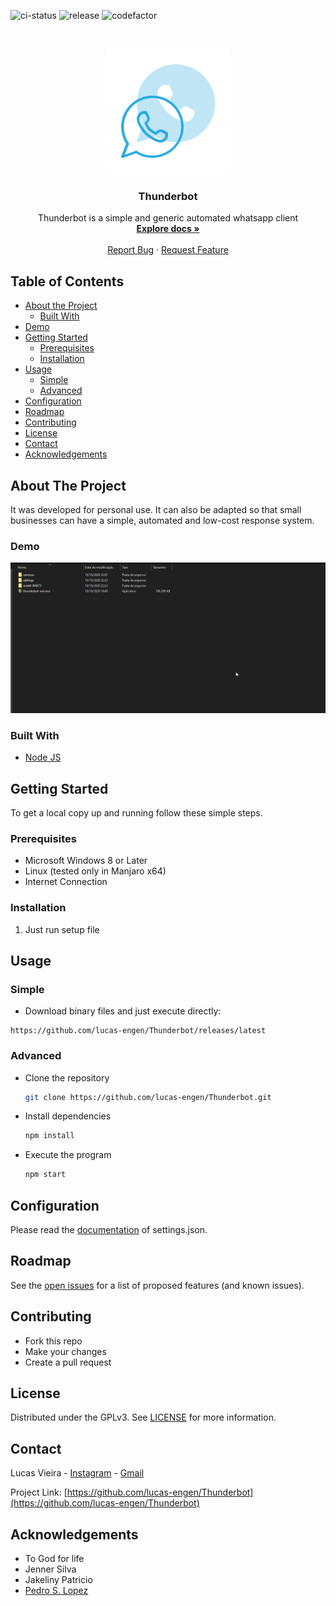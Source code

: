 [Codefactor]: https://www.codefactor.io/repository/github/lucas-engen/thunderbot/badge?s=aa5850e2172e4d9479a3243a7d881bc2b66774b7
[nodeci-status]: https://github.com/lucas-engen/Thunderbot/workflows/Node.js%20CI/badge.svg
[release-ver]: https://img.shields.io/github/v/release/lucas-engen/thunderbot?color=blue

![ci-status][nodeci-status]
![release][release-ver]
![codefactor][Codefactor]

<!-- PROJECT LOGO -->
<br />
<p align="center">
  <a href="https://github.com/lucas-engen/Thunderbot">
    <img src="images/thunderbot_512_png.png" alt="Logo" width="200" height="200">
  </a>

  <h3 align="center">Thunderbot</h3>

  <p align="center">
    Thunderbot is a simple and generic automated whatsapp client
    <br />
    <a href="https://github.com/lucas-engen/Thunderbot"><strong>Explore docs »</strong></a>
    <br />
    <br />
    <a href="https://github.com/lucas-engen/Thunderbot">Report Bug</a>
    ·
    <a href="https://github.com/lucas-engen/Thunderbot">Request Feature</a>
  </p>
</p>



<!-- TABLE OF CONTENTS -->
## Table of Contents

* [About the Project](#about-the-project)
  * [Built With](#built-with)
* [Demo](#demo)
* [Getting Started](#getting-started)
  * [Prerequisites](#prerequisites)
  * [Installation](#installation)
* [Usage](#usage)
  * [Simple](#simple)
  * [Advanced](#advanced)
* [Configuration](#configuration)
* [Roadmap](#roadmap)
* [Contributing](#contributing)
* [License](#license)
* [Contact](#contact)
* [Acknowledgements](#acknowledgements)



<!-- ABOUT THE PROJECT -->
## About The Project

It was developed for personal use. It can also be adapted so that small businesses can have a simple, automated and low-cost response system.

### Demo
![gif](images/demo.gif)

### Built With


* [Node JS](https://nodejs.org/en/)


<!-- GETTING STARTED -->
## Getting Started

To get a local copy up and running follow these simple steps.

### Prerequisites

* Microsoft Windows 8 or Later
* Linux (tested only in Manjaro x64)
* Internet Connection

### Installation
 
1. Just run setup file

<!-- USAGE EXAMPLES -->
## Usage

### Simple
  * Download binary files and just execute directly:
  ```
  https://github.com/lucas-engen/Thunderbot/releases/latest
  ```

### Advanced

  - Clone the repository
    ```sh
    git clone https://github.com/lucas-engen/Thunderbot.git
    ```
  - Install dependencies
    ```sh
    npm install
    ```

  - Execute the program
    ```sh
    npm start
    ```

## Configuration
Please read the [documentation](docs/BOT_SETTINGS.md) of settings.json.



<!-- ROADMAP -->
## Roadmap

See the [open issues](https://github.com/lucas-engen/Thunderbot/issues) for a list of proposed features (and known issues).



<!-- CONTRIBUTING -->
## Contributing

- Fork this repo
- Make your changes
- Create a pull request

<!-- LICENSE -->
## License

Distributed under the GPLv3. See [LICENSE](LICENSE) for more information.

<!-- CONTACT -->
## Contact

Lucas Vieira - [Instagram](https://www.instagram.com/__lucas.vmx) - [Gmail](mailto:lucas.engen.cc@gmail.com?subject=Sobre%20o%20thunderbot)

Project Link: [https://github.com/lucas-engen/Thunderbot](https://github.com/lucas-engen/Thunderbot)



<!-- ACKNOWLEDGEMENTS -->
## Acknowledgements

* To God for life
* Jenner Silva
* Jakeliny Patricio
* [Pedro S. Lopez](https://github.com/pedroslopez)
